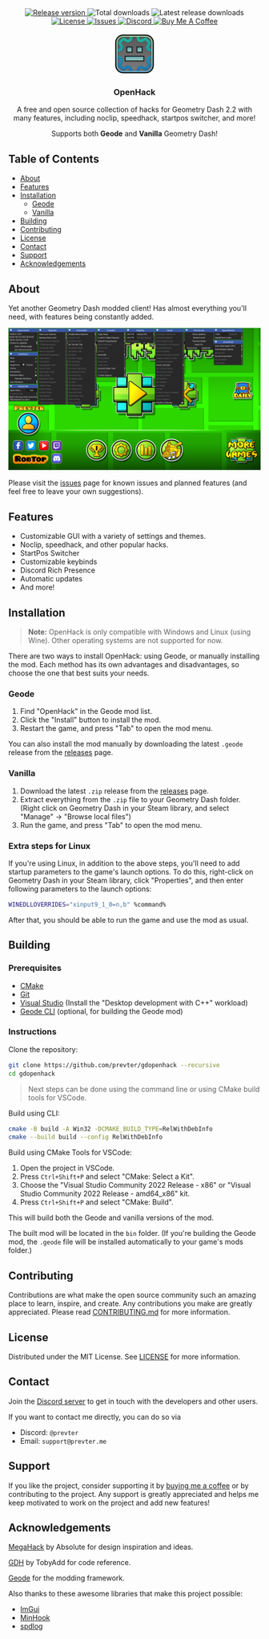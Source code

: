 <div align="center">
    <a href="https://github.com/prevter/gdopenhack/releases/latest">
          <img src="https://img.shields.io/github/v/release/prevter/gdopenhack" alt="Release version">
    </a>
    <img src="https://img.shields.io/github/downloads/prevter/gdopenhack/total" alt="Total downloads">
    <img src="https://img.shields.io/github/downloads/prevter/gdopenhack/latest/total" alt="Latest release downloads">
    <a href="LICENSE">
      <img src="https://img.shields.io/github/license/prevter/gdopenhack" alt="License">
    </a>
    <a href="https://github.com/prevter/gdopenhack/issues">
      <img src="https://img.shields.io/github/issues/prevter/gdopenhack" alt="Issues">
    </a>
    <a href="https://discord.gg/HaHn7RSJ4Q">
      <img src="https://img.shields.io/discord/1195179573122445312?label=discord&logo=discord" alt="Discord">
    </a>
    <a href="https://www.buymeacoffee.com/prevter">
      <img src="https://img.shields.io/badge/-buy_me_a%C2%A0coffee-gray?logo=buy-me-a-coffee" alt="Buy Me A Coffee">
    </a>
</div>
<br>
<div align="center">
   <a href="https://github.com/prevter/gdopenhack">
      <img src="logo.png" alt="Logo" width="80" height="80">
   </a>
   <h3 align="center">OpenHack</h3>
   <p align="center">
      A free and open source collection of hacks for Geometry Dash 2.2 with many features, including noclip, speedhack, startpos switcher, and more!
   </p>
</div>

<div align="center">
    Supports both <b>Geode</b> and <b>Vanilla</b> Geometry Dash!
</div>

## Table of Contents
- [About](#about)
- [Features](#features)
- [Installation](#installation)
    - [Geode](#geode)
    - [Vanilla](#vanilla)
- [Building](#building)
- [Contributing](#contributing)
- [License](#license)
- [Contact](#contact)
- [Support](#support)
- [Acknowledgements](#acknowledgements)

## About
Yet another Geometry Dash modded client! Has almost everything you'll need, with features being constantly added.

![Screenshot](screenshot.png)

Please visit the [issues](https://github.com/prevter/gdopenhack/issues) page for known issues and planned features (and feel free to leave your own suggestions).

## Features
- Customizable GUI with a variety of settings and themes.
- Noclip, speedhack, and other popular hacks.
- StartPos Switcher
- Customizable keybinds
- Discord Rich Presence
- Automatic updates
- And more!

## Installation
> **Note:** OpenHack is only compatible with Windows and Linux (using Wine). Other operating systems are not supported for now.

There are two ways to install OpenHack: using Geode, or manually installing the mod. Each method has its own advantages and disadvantages, so choose the one that best suits your needs.

### Geode
1. Find "OpenHack" in the Geode mod list.
2. Click the "Install" button to install the mod.
3. Restart the game, and press "Tab" to open the mod menu.

You can also install the mod manually by downloading the latest `.geode` release from the [releases](https://github.com/prevter/gdopenhack/releases) page.

### Vanilla
1. Download the latest `.zip` release from the [releases](https://github.com/prevter/gdopenhack/releases) page.
2. Extract everything from the `.zip` file to your Geometry Dash folder. (Right click on Geometry Dash in your Steam library, and select "Manage" -> "Browse local files")
3. Run the game, and press "Tab" to open the mod menu.

### Extra steps for Linux
If you're using Linux, in addition to the above steps, you'll need to add startup parameters to the game's launch options. 
To do this, right-click on Geometry Dash in your Steam library, click "Properties", and then enter following parameters to the launch options:
```sh
WINEDLLOVERRIDES="xinput9_1_0=n,b" %command%
```
After that, you should be able to run the game and use the mod as usual.

## Building
### Prerequisites
- [CMake](https://cmake.org/download/)
- [Git](https://git-scm.com/downloads)
- [Visual Studio](https://visualstudio.microsoft.com/downloads/) (Install the "Desktop development with C++" workload)
- [Geode CLI](https://docs.geode-sdk.org/getting-started/geode-cli) (optional, for building the Geode mod)

### Instructions
Clone the repository:
```sh
git clone https://github.com/prevter/gdopenhack --recursive
cd gdopenhack
```

> Next steps can be done using the command line or using CMake build tools for VSCode.

Build using CLI:
```sh
cmake -B build -A Win32 -DCMAKE_BUILD_TYPE=RelWithDebInfo
cmake --build build --config RelWithDebInfo
```

Build using CMake Tools for VSCode:
1. Open the project in VSCode.
2. Press `Ctrl+Shift+P` and select "CMake: Select a Kit".
3. Choose the "Visual Studio Community 2022 Release - x86" or "Visual Studio Community 2022 Release - amd64_x86" kit.
4. Press `Ctrl+Shift+P` and select "CMake: Build".

This will build both the Geode and vanilla versions of the mod.

The built mod will be located in the `bin` folder.
(If you're building the Geode mod, the `.geode` file will be installed automatically to your game's mods folder.)

## Contributing
Contributions are what make the open source community such an amazing place to learn, inspire, and create. Any contributions you make are greatly appreciated.
Please read [CONTRIBUTING.md](CONTRIBUTING.md) for more information.

## License
Distributed under the MIT License. See [LICENSE](LICENSE) for more information.

## Contact
Join the [Discord server](https://discord.gg/HaHn7RSJ4Q) to get in touch with the developers and other users.

If you want to contact me directly, you can do so via
- Discord: `@prevter`
- Email: `support@prevter.me`

## Support
If you like the project, consider supporting it by [buying me a coffee](https://www.buymeacoffee.com/prevter) or by contributing to the project. Any support is greatly appreciated and helps me keep motivated to work on the project and add new features!

## Acknowledgements
[MegaHack](https://absolllute.com/store/view_mega_hack_pro) by Absolute for design inspiration and ideas.

[GDH](https://github.com/TobyAdd/GDH) by TobyAdd for code reference.

[Geode](https://geode-sdk.org/) for the modding framework.

Also thanks to these awesome libraries that make this project possible:
- [ImGui](https://github.com/ocornut/imgui)
- [MinHook](https://github.com/TsudaKageyu/minhook)
- [spdlog](https://github.com/gabime/spdlog)